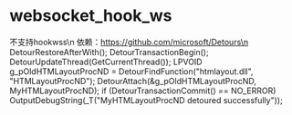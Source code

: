 # websocket_hook_ws
不支持hookwss\n
依赖：https://github.com/microsoft/Detours\n
DetourRestoreAfterWith();
DetourTransactionBegin();
DetourUpdateThread(GetCurrentThread());
LPVOID g_pOldHTMLayoutProcND = DetourFindFunction("htmlayout.dll", "HTMLayoutProcND");
DetourAttach(&g_pOldHTMLayoutProcND, MyHTMLayoutProcND);
if (DetourTransactionCommit() == NO_ERROR)
OutputDebugString(_T("MyHTMLayoutProcND detoured successfully"));
